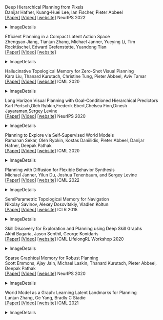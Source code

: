 Deep Hierarchical Planning from Pixels <br />
Danijar Hafner, Kuang-Huei Lee, Ian Fischer, Pieter Abbeel<br />
[[Paper]](https://arxiv.org/abs/2206.04114)  [[Video]](https://danijar.com/project/director/) [[website]](https://www.youtube.com/watch?v=xDUAOyXiRKQ) NeurIPS 2022<br />
<details>
<summary>ImageDetails</summary>
<img src='https://github.com/adityabantwal/BasicML/blob/main/PaperImages/DeepHierarchicalPlanningfromPixels/DeepHierarchicalPlanningfromPixels-F01.png' width=50%><br />
<img src='https://github.com/adityabantwal/BasicML/blob/main/PaperImages/DeepHierarchicalPlanningfromPixels/DeepHierarchicalPlanningfromPixels-F02.png' width=50%><br />
</details>

Efficient Planning in a Compact Latent Action Space <br />
Zhengyao Jiang, Tianjun Zhang, Michael Janner, Yueying Li, Tim Rocktäschel, Edward Grefenstette, Yuandong Tian<br />
[[Paper]](https://arxiv.org/abs/2208.10291)  [[Video]](https://sites.google.com/view/latentplan) [[website]]() <br />
<details>
<summary>ImageDetails</summary>
<img src='https://github.com/adityabantwal/BasicML/blob/main/PaperImages/EfficientPlanninginaCompactLatentActionSpace/EfficientPlanninginaCompactLatentActionSpace-F01.png' width=50%><br />
<img src='https://github.com/adityabantwal/BasicML/blob/main/PaperImages/EfficientPlanninginaCompactLatentActionSpace/EfficientPlanninginaCompactLatentActionSpace-F02.png' width=50%><br />
</details>

Hallucinative Topological Memory for Zero-Shot Visual Planning <br />
Kara Liu, Thanard Kurutach, Christine Tung, Pieter Abbeel, Aviv Tamar<br />
[[Paper]](https://arxiv.org/abs/2002.12336)  [[Video]](https://github.com/thanard/hallucinative-topological-memory) [[website]](https://www.youtube.com/watch?v=SQS7XjcrXtI) ICML 2020<br />
<details>
<summary>ImageDetails</summary>
<img src='https://github.com/adityabantwal/BasicML/blob/main/PaperImages/HallucinativeTopologicalMemoryforZero-ShotVisualPlanning/HallucinativeTopologicalMemoryforZero-ShotVisualPlanning-F01.png' width=50%><br />
<img src='https://github.com/adityabantwal/BasicML/blob/main/PaperImages/HallucinativeTopologicalMemoryforZero-ShotVisualPlanning/HallucinativeTopologicalMemoryforZero-ShotVisualPlanning-F02.png' width=50%><br />
</details>

Long Horizon Visual Planning with Goal-Conditioned Hierarchical Predictors <br />
Karl Pertsch,Oleh Rybkin,Frederik Ebert,Chelsea Finn,Dinesh Jayaraman,Sergey Levine<br />
[[Paper]](https://arxiv.org/abs/2006.13205)  [[Video]](https://orybkin.github.io/video-gcp/) [[website]](https://www.youtube.com/watch?v=bbIQepxyaVw) NeurIPS 2020<br />
<details>
<summary>ImageDetails</summary>
<img src='https://github.com/adityabantwal/BasicML/blob/main/PaperImages/LongHorizonVisualPlanningwithGoal-ConditionedHierarchicalPredictors/LongHorizonVisualPlanningwithGoal-ConditionedHierarchicalPredictors-F01.png' width=50%><br />
<img src='https://github.com/adityabantwal/BasicML/blob/main/PaperImages/LongHorizonVisualPlanningwithGoal-ConditionedHierarchicalPredictors/LongHorizonVisualPlanningwithGoal-ConditionedHierarchicalPredictors-F02.png' width=50%><br />
</details>

Planning to Explore via Self-Supervised World Models <br />
Ramanan Sekar, Oleh Rybkin, Kostas Daniilidis, Pieter Abbeel, Danijar Hafner, Deepak Pathak<br />
[[Paper]](https://arxiv.org/abs/2005.05960)  [[Video]](https://ramanans1.github.io/plan2explore/) [[website]](https://www.youtube.com/watch?v=gan79mAVfq8) ICML 2020<br />
<details>
<summary>ImageDetails</summary>
<img src='https://github.com/adityabantwal/BasicML/blob/main/PaperImages/PlanningtoExploreviaSelfSupervisedWorldModels/PlanningtoExploreviaSelfSupervisedWorldModels-F01.png' width=50%><br />
<img src='https://github.com/adityabantwal/BasicML/blob/main/PaperImages/PlanningtoExploreviaSelfSupervisedWorldModels/PlanningtoExploreviaSelfSupervisedWorldModels-F02.png' width=50%><br />
</details>

Planning with Diffusion for Flexible Behavior Synthesis <br />
Michael Janner, Yilun Du, Joshua Tenenbaum, and Sergey Levine<br />
[[Paper]](https://arxiv.org/abs/2205.09991)  [[Video]](https://diffusion-planning.github.io/) [[website]](https://drive.google.com/file/d/1JxCJcRfDSt1brpUJkgEGL3Li3-loxGug/view) ICML 2022<br />
<details>
<summary>ImageDetails</summary>
<img src='https://github.com/adityabantwal/BasicML/blob/main/PaperImages/PlanningwithDiffusionforFlexibleBehaviorSynthesis/PlanningwithDiffusionforFlexibleBehaviorSynthesis-F01.png' width=50%><br />
<img src='https://github.com/adityabantwal/BasicML/blob/main/PaperImages/PlanningwithDiffusionforFlexibleBehaviorSynthesis/PlanningwithDiffusionforFlexibleBehaviorSynthesis-F02.png' width=50%><br />
</details>

 SemiParametric Topological Memory for Navigation <br />
Nikolay Savinov, Alexey Dosovitskiy, Vladlen Koltun<br />
[[Paper]](https://arxiv.org/abs/1803.00653)  [[Video]](https://github.com/nsavinov/SPTM) [[website]](https://www.youtube.com/watch?v=PyQe7nsedkY) ICLR 2018<br />
<details>
<summary>ImageDetails</summary>
<img src='https://github.com/adityabantwal/BasicML/blob/main/PaperImages/SemiParametricTopologicalMemoryforNavigation/SemiParametricTopologicalMemoryforNavigation-F01.png' width=50%><br />
<img src='https://github.com/adityabantwal/BasicML/blob/main/PaperImages/SemiParametricTopologicalMemoryforNavigation/SemiParametricTopologicalMemoryforNavigation-F02.png' width=50%><br />
</details>

Skill Discovery for Exploration and Planning using Deep Skill Graphs <br />
Akhil Bagaria, Jason Senthil, George Konidaris <br />
[[Paper]](https://openreview.net/forum?id=-mvAo5hWNp)  [[Video]](https://sites.google.com/brown.edu/dsg/) [[website]](https://www.youtube.com/watch?v=KLjonDBiKx0) ICML LifelongRL Workshop 2020<br />
<details>
<summary>ImageDetails</summary>
<img src='https://github.com/adityabantwal/BasicML/blob/main/PaperImages/SkillDiscoveryforExplorationandPlanningusingDeepSkillGraphs/SkillDiscoveryforExplorationandPlanningusingDeepSkillGraphs-F01.png' width=50%><br />
<img src='https://github.com/adityabantwal/BasicML/blob/main/PaperImages/SkillDiscoveryforExplorationandPlanningusingDeepSkillGraphs/SkillDiscoveryforExplorationandPlanningusingDeepSkillGraphs-F02.png' width=50%><br />
</details>

Sparse Graphical Memory for Robust Planning <br />
Scott Emmons, Ajay Jain, Michael Laskin, Thanard Kurutach, Pieter Abbeel, Deepak Pathak<br />
[[Paper]](https://arxiv.org/abs/2003.06417)  [[Video]](https://mishalaskin.github.io/sgm/) [[website]](https://www.youtube.com/watch?v=n3F3i7F3Lcg)  NeurIPS 2020<br />
<details>
<summary>ImageDetails</summary>
<img src='https://github.com/adityabantwal/BasicML/blob/main/PaperImages/SparseGraphicalMemoryforRobustPlanning/SparseGraphicalMemoryforRobustPlanning-F01.png' width=50%><br />
<img src='https://github.com/adityabantwal/BasicML/blob/main/PaperImages/SparseGraphicalMemoryforRobustPlanning/SparseGraphicalMemoryforRobustPlanning-F02.png' width=50%><br />
</details>

World Model as a Graph: Learning Latent Landmarks for Planning <br />
Lunjun Zhang, Ge Yang, Bradly C Stadie<br />
[[Paper]](https://arxiv.org/abs/2011.12491)  [[Video]](https://sites.google.com/view/latent-landmarks/) [[website]](https://crossminds.ai/video/world-model-as-a-graph-learning-latent-landmarks-for-planning-606ff243f43a7f2f827c1add/) ICML 2021<br />
<details>
<summary>ImageDetails</summary>
<img src='https://github.com/adityabantwal/BasicML/blob/main/PaperImages/WorldModelasaGraphLearningLatentLandmarksforPlanning/WorldModelasaGraphLearningLatentLandmarksforPlanning-F01.png' width=50%><br />
<img src='https://github.com/adityabantwal/BasicML/blob/main/PaperImages/WorldModelasaGraphLearningLatentLandmarksforPlanning/WorldModelasaGraphLearningLatentLandmarksforPlanning-F02.png' width=50%><br />
</details>

